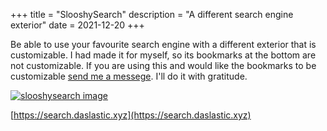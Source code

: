 +++
title = "SlooshySearch"
description = "A different search engine exterior"
date = 2021-12-20
+++

Be able to use your favourite search engine with a different exterior that is customizable. I had made it for myself, so its bookmarks at the bottom are not customizable. If you are using this and would like the bookmarks to be customizable [send me a messege](/contact/). I'll do it with gratitude.

[![slooshysearch image](/pix/slooshysearch.png)](https://search.daslastic.xyz)

[https://search.daslastic.xyz](https://search.daslastic.xyz)